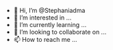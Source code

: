 - 👋 Hi, I’m @Stephaniadma
- 👀 I’m interested in ...
- 🌱 I’m currently learning ...
- 💞️ I’m looking to collaborate on ...
- 📫 How to reach me ...

<!---
Stephaniadma/Stephaniadma is a ✨ special ✨ repository because its `README.md` (this file) appears on your GitHub profile.
You can click the Preview link to take a look at your changes.
--->
